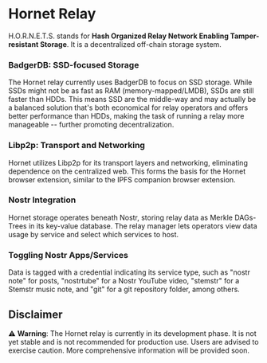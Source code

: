 # Hornet Relay
H.O.R.N.E.T.S. stands for **Hash Organized Relay Network Enabling Tamper-resistant Storage**. It is a decentralized off-chain storage system.

### BadgerDB: SSD-focused Storage
The Hornet relay currently uses BadgerDB to focus on SSD storage. While SSDs might not be as fast as RAM (memory-mapped/LMDB), SSDs are still faster than HDDs. This means SSD are the middle-way and may actually be a balanced solution that's both economical for relay operators and offers better performance than HDDs, making the task of running a relay more manageable -- further promoting decentralization.

### Libp2p: Transport and Networking
Hornet utilizes Libp2p for its transport layers and networking, eliminating dependence on the centralized web. This forms the basis for the Hornet browser extension, similar to the IPFS companion browser extension.

### Nostr Integration
Hornet storage operates beneath Nostr, storing relay data as Merkle DAGs-Trees in its key-value database. The relay manager lets operators view data usage by service and select which services to host.

### Toggling Nostr Apps/Services
Data is tagged with a credential indicating its service type, such as "nostr note" for posts, "nostrtube" for a Nostr YouTube video, "stemstr" for a Stemstr music note, and "git" for a git repository folder, among others.

## Disclaimer
⚠️ **Warning**: The Hornet relay is currently in its development phase. It is not yet stable and is not recommended for production use. Users are advised to exercise caution. More comprehensive information will be provided soon.
